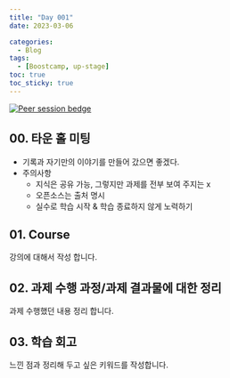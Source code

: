 ```yaml
---
title: "Day 001"
date: 2023-03-06

categories:
  - Blog
tags:
  - [Boostcamp, up-stage]
toc: true
toc_sticky: true
---
```

[![Peer session bedge](https://img.shields.io/badge/peer%20session-B1FD8F?style=flat)](https://forbuds.github.io/peer_session/D_001.html)
## 00. 타운 홀 미팅
- 기록과 자기만의 이야기를 만들어 갔으면 좋겠다.
- 주의사항
    - 지식은 공유 가능, 그렇지만 과제를 전부 보여 주지는 x 
    - 오픈소스는 출처 명시
    - 실수로 학습 시작 & 학습 종료하지 않게 노력하기
## 01. Course
강의에 대해서 작성 합니다.
## 02. 과제 수행 과정/과제 결과물에 대한 정리
과제 수행했던 내용 정리 합니다.
## 03. 학습 회고
느낀 점과 정리해 두고 싶은 키워드를 작성합니다.
